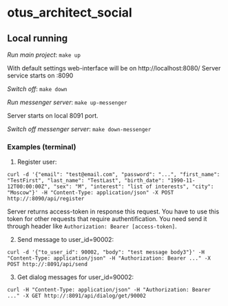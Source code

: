 # otus_architect_social

## Local running
*Run main project*:
```make up```

With default settings web-interface will be on http://localhost:8080/
Server service starts on :8090

*Switch off*:
```make down```

*Run messenger server*:
```make up-messenger```

Server starts on local 8091 port.

*Switch off messenger server*:
```make down-messenger```

### Examples (terminal)
1. Register user:

```curl -d '{"email": "test@email.com", "password": "...", "first_name": "TestFirst", "last_name": "TestLast", "birth_date": "1990-11-12T00:00:00Z", "sex": "M", "interest": "list of interests", "city": "Moscow"}' -H "Content-Type: application/json" -X POST http://:8090/api/register```

Server returns access-token in response this request. You have to use this token for other requests that require authentification. You need send it through header like ```Authorization: Bearer [access-token]```.

2. Send message to user_id=90002:

```curl -d '{"to_user_id": 90002, "body": "test message body3"}' -H "Content-Type: application/json" -H "Authorization: Bearer ..." -X POST http://:8091/api/send```

3. Get dialog messages for user_id=90002:

```curl -H "Content-Type: application/json" -H "Authorization: Bearer ..." -X GET http://:8091/api/dialog/get/90002```

